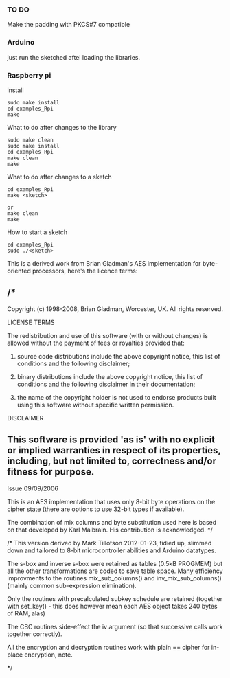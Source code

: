 ### TO DO
Make the padding with PKCS#7 compatible

### Arduino
just run the sketched aftel loading the libraries.

### Raspberry  pi
install
```
sudo make install
cd examples_Rpi
make
```

What to do after changes to the library
```
sudo make clean
sudo make install
cd examples_Rpi
make clean
make
```

What to do after changes to a sketch
```
cd examples_Rpi
make <sketch>

or 
make clean
make
```

How to start a sketch
```
cd examples_Rpi
sudo ./<sketch>
```

This is a derived work from Brian Gladman's AES implementation for byte-oriented
processors, here's the licence terms:

/*
 ---------------------------------------------------------------------------
 Copyright (c) 1998-2008, Brian Gladman, Worcester, UK. All rights reserved.

 LICENSE TERMS

 The redistribution and use of this software (with or without changes)
 is allowed without the payment of fees or royalties provided that:

  1. source code distributions include the above copyright notice, this
     list of conditions and the following disclaimer;

  2. binary distributions include the above copyright notice, this list
     of conditions and the following disclaimer in their documentation;

  3. the name of the copyright holder is not used to endorse products
     built using this software without specific written permission.

 DISCLAIMER

 This software is provided 'as is' with no explicit or implied warranties
 in respect of its properties, including, but not limited to, correctness
 and/or fitness for purpose.
 ---------------------------------------------------------------------------
 Issue 09/09/2006

 This is an AES implementation that uses only 8-bit byte operations on the
 cipher state (there are options to use 32-bit types if available).

 The combination of mix columns and byte substitution used here is based on
 that developed by Karl Malbrain. His contribution is acknowledged.
 */

/* This version derived by Mark Tillotson 2012-01-23, tidied up, slimmed down
   and tailored to 8-bit microcontroller abilities and Arduino datatypes.

   The s-box and inverse s-box were retained as tables (0.5kB PROGMEM) but all 
   the other transformations are coded to save table space.  Many efficiency 
   improvments to the routines mix_sub_columns() and inv_mix_sub_columns()
   (mainly common sub-expression elimination).

   Only the routines with precalculated subkey schedule are retained (together
   with set_key() - this does however mean each AES object takes 240 bytes of 
   RAM, alas)

   The CBC routines side-effect the iv argument (so that successive calls work
   together correctly).

   All the encryption and decryption routines work with plain == cipher for
   in-place encryption, note.

*/
